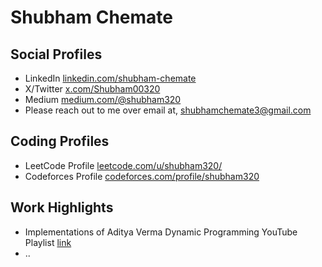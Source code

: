 # Shubham Chemate
<!---
```
Backend System: Go, Java, Python, NodeJS
Backend Framework: ExpressJS, NodeJS, Spring Boot
SQL Databases: MySQL, Oracle DB, SQL Server
NoSQL Databases: MongoDB
Caching: Hazelcast, Redis
Architectural Patterns: Pub-sub, Req-Res, Even Driven
Stream Processing: Kafka
API Architecture: GraphQL, REST
API Tools: Postman, Insomnia
Vesion Control & CI/CD: GIT, Github, Gitlab
Text Editor: Visual Studio Code, IntelliJ (for Java)
Containerization: Docker, Kubernetes
Frontend: HTML, CSS, XYZ Library
```
-->
## Social Profiles

- LinkedIn [linkedin.com/shubham-chemate](https://www.linkedin.com/in/shubham-chemate/)  
- X/Twitter [x.com/Shubham00320](https://x.com/Shubham00320)  
- Medium [medium.com/@shubham320](https://medium.com/@shubham320)  
- Please reach out to me over email at, shubhamchemate3@gmail.com  


## Coding Profiles

- LeetCode Profile [leetcode.com/u/shubham320/](https://leetcode.com/u/shubham320/)  
- Codeforces Profile [codeforces.com/profile/shubham320](https://codeforces.com/profile/shubham320)


## Work Highlights
- Implementations of Aditya Verma Dynamic Programming YouTube Playlist [link](https://github.com/shubham-chemate/Dynamic-Programming-Questions-by-Aditya-Verma)
- ..

<!--
## All Work
- RookieDB: Database Created while learning DBMS from Berkeley CS186 [Live]()
- Ad Points Finder: Find the appropriate points to play an ad in a video [Live]()
- Traffic Analyzer: Ranks most crowded areas in City
- Implementations from Aditya Verma DP YT Playlist
- DSA Topicwise Problems
- Collection of Reasearch Papers I Read
- Books I Read
- ..
-->

<!---
Languages - C++, Java, Python  
Want to Learn - C, Go, Rust, Python-full fledged, TS, JS, Lisp/similar
  C++ - DSA
  Object Oriented - Java
  Web Applications - JS, TS
  Scripting - Python
  Concurrency - Go
  Low Level - C++
  Ownership - Rust
  Purely Functional - LISP

Databases - MS SQL Server
Want to Explore - Different Types like NoSQL/Time-Series/Map Reduce/Big Data
Learning Targets - rookieDB (Berkely CS), Sqlite, Postgres, DiceDB

Projects
- Realtime Traffic on City Roads
- Chunking Video to detect points to play an ad
-->
